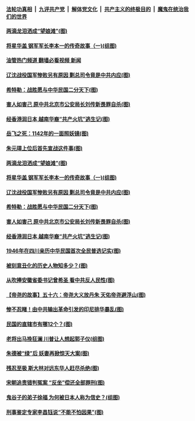 ####  [法轮功真相](../../../../basic/blob/master/README.md?t=07270402) &nbsp;|&nbsp; [九评共产党](../../../../9ping.md/blob/master/README.md?t=07270402) &nbsp;|&nbsp; [解体党文化](../../../../jtdwh.md/blob/master/README.md?t=07270402)  &nbsp;|&nbsp; [共产主义的终极目的](../../../../gczydzjmd.md/blob/master/README.md?t=07270402) &nbsp;|&nbsp; [魔鬼在统治我们的世界](../../../../mgztzwmdsj.md/blob/master/README.md?t=07270402) 

#### [两滴龙泪洒成“望娘滩”(图)](../pages/p6/1012685.md?t=07270402) 

#### [将星华盖 钢军军长李本一的传奇故事（一)(组图)](../pages/p6/1012657.md?t=07270402) 

#### [油管热门频道 翻墙必看视频 新闻](http://45.76.130.85:81/youtube.html?07270402)

#### [辽沈战役国军惨败另有原因 剿总司令竟是中共内应(图)](../pages/p6/1012145.md?t=07270402) 

#### [希特勒：战胜愿与中华民国二分天下(图)](../pages/p6/1012235.md?t=07270402) 

#### [害人如害己 原中共北京市公安局长刘传新畏罪自杀(图)](../pages/p6/1012365.md?t=07270402) 

#### [经香港润日本 越南华裔“共产火坑”逃生记(图)](../pages/p6/1012535.md?t=07270402) 

#### [岳飞之死：1142年的一面照妖镜(图)](../pages/p6/1012513.md?t=07270402) 

#### [朱元璋上位后首先宣战这件事(图)](../pages/p6/1012265.md?t=07270402) 

#### [两滴龙泪洒成“望娘滩”(图)](../pages/p6/1012685.md?t=07270402) 

#### [将星华盖 钢军军长李本一的传奇故事（一)(组图)](../pages/p6/1012657.md?t=07270402) 

#### [辽沈战役国军惨败另有原因 剿总司令竟是中共内应(图)](../pages/p6/1012145.md?t=07270402) 

#### [希特勒：战胜愿与中华民国二分天下(图)](../pages/p6/1012235.md?t=07270402) 

#### [害人如害己 原中共北京市公安局长刘传新畏罪自杀(图)](../pages/p6/1012365.md?t=07270402) 

#### [经香港润日本 越南华裔“共产火坑”逃生记(图)](../pages/p6/1012535.md?t=07270402) 

#### [1946年在四川亲历中华民国首次全民普选记实(图)](../pages/p6/1012561.md?t=07270402) 

#### [被刻意丑化的历史人物知多少？(图)](../pages/p6/1012231.md?t=07270402) 

#### [从吹捧安徽省委书记曾希圣 看中共反人民性(图)](../pages/p6/1012493.md?t=07270402) 

#### [【帝尧的故事】五十六：帝尧大义放丹朱 天佑帝尧避浮山(图)](../pages/p6/981499.md?t=07270402) 

#### [惨不忍睹！由中共输出革命引发的印尼排华暴乱(图)](../pages/p6/1012037.md?t=07270402) 

#### [民国的直辖市有哪12个？(图)](../pages/p6/1012295.md?t=07270402) 

#### [老将出马挽狂澜 川普让人想起郭子仪(组图)](../pages/p6/1012457.md?t=07270402) 

#### [朱德被“绿”后 妖妻再掀惊天大案(图)](../pages/p6/1012372.md?t=07270402) 

#### [残忍至极 斯大林对远东华人赶尽杀绝(图)](../pages/p6/1012363.md?t=07270402) 

#### [宋朝追责错判冤案 “反坐”偿还全部罪刑(图)](../pages/p6/1012251.md?t=07270402) 

#### [鬼谷子的弟子徐福 为何被日本人称为信史？(组图)](../pages/p6/1012347.md?t=07270402) 

#### [刑事鉴定专家李昌钰说“不能不怕因果”(图)](../pages/p6/1012352.md?t=07270402) 

<img src='http://gfw-breaker.win/goodnews/indexes/p6.md' width='0px' height='0px'/>
